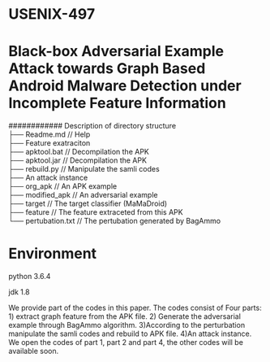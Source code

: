 # USENIX-497

# Black-box Adversarial Example Attack towards Graph Based Android Malware Detection under Incomplete Feature Information

############ Description of directory structure  
├── Readme.md                                   // Help  
├── Feature exatraciton  
          ├── apktool.bat                  // Decompilation the APK  
     ├── apktool.jar                  // Decompilation the APK   
├── rebuild.py                  //  Manipulate the samli codes  
├── An attack instance   
     ├── org_apk                 //  An APK example    
     ├── modified_apk                 //  An adversarial example    
     ├── target                 //  The target classifier (MaMaDroid)    
     ├── feature                 //  The feature extraceted from this APK   
     └── pertubation.txt             //  The pertubation generated by BagAmmo    



# Environment
python 3.6.4

jdk 1.8

We provide part of the codes in this paper. The codes consist of Four parts: 1) extract graph feature from the APK file. 2) Generate the adversarial example through BagAmmo algorithm. 3)According to the perturbation manipulate the samli codes and rebuild to APK file. 4)An attack instance. We open the codes of part 1, part 2 and  part 4, the other codes will be available soon.
